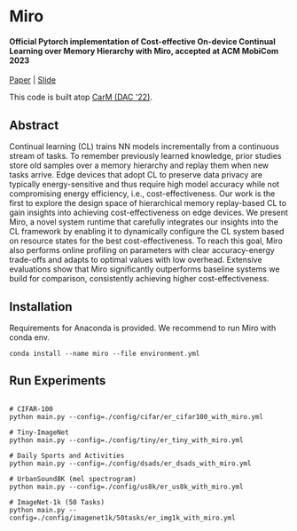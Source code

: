 # Miro
#### **Official Pytorch implementation of Cost-effective On-device Continual Learning over Memory Hierarchy with Miro**, accepted at **ACM MobiCom 2023**
[Paper](https://dl.acm.org/doi/10.1145/3570361.3613297) | [Slide](https://www.sigmobile.org/mobicom/2023/media/presentations/MaMiro.pdf)

This code is built atop [CarM (DAC '22)](https://dl.acm.org/doi/10.1145/3489517.3530587).


Abstract
-------------
Continual learning (CL) trains NN models incrementally from a continuous stream of tasks. To remember previously learned knowledge, prior studies store old samples over a memory hierarchy and replay them when new tasks arrive. Edge devices that adopt CL to preserve data privacy are typically energy-sensitive and thus require high model accuracy while not compromising energy efficiency, i.e., cost-effectiveness. Our work is the first to explore the design space of hierarchical memory replay-based CL to gain insights into achieving cost-effectiveness on edge devices. We present Miro, a novel system runtime that carefully integrates our insights into the CL framework by enabling it to dynamically configure the CL system based on resource states for the best cost-effectiveness. To reach this goal, Miro also performs online profiling on parameters with clear accuracy-energy trade-offs and adapts to optimal values with low overhead. Extensive evaluations show that Miro significantly outperforms baseline systems we build for comparison, consistently achieving higher cost-effectiveness.

Installation
-------------
Requirements for Anaconda is provided. We recommend to run Miro with conda env.   
```console
conda install --name miro --file environment.yml
```

Run Experiments
-------------
```console

# CIFAR-100 
python main.py --config=./config/cifar/er_cifar100_with_miro.yml

# Tiny-ImageNet
python main.py --config=./config/tiny/er_tiny_with_miro.yml

# Daily Sports and Activities
python main.py --config=./config/dsads/er_dsads_with_miro.yml

# UrbanSound8K (mel spectrogram)
python main.py --config=./config/us8k/er_us8k_with_miro.yml

# ImageNet-1k (50 Tasks)
python main.py --config=./config/imagenet1k/50tasks/er_img1k_with_miro.yml

```
